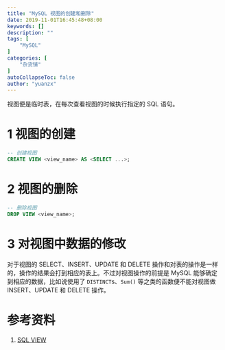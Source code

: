 ```yaml
---
title: "MySQL 视图的创建和删除"
date: 2019-11-01T16:45:48+08:00
keywords: []
description: ""
tags: [
    "MySQL"
]
categories: [
    "杂货铺"
]
autoCollapseToc: false
author: "yuanzx"
---
```


视图便是临时表，在每次查看视图的时候执行指定的 SQL 语句。

# 1 视图的创建

```sql
-- 创建视图
CREATE VIEW <view_name> AS <SELECT ...>;
```

# 2 视图的删除

```sql
-- 删除视图
DROP VIEW <view_name>;
```

# 3 对视图中数据的修改

对于视图的 SELECT、INSERT、UPDATE 和 DELETE 操作和对表的操作是一样的，操作的结果会打到相应的表上。不过对视图操作的前提是 MySQL 能够确定到相应的数据，比如说使用了 `DISTINCT`s、`Sum()` 等之类的函数便不能对视图做 INSERT、UPDATE 和 DELETE 操作。

# 参考资料

1. [SQL VIEW](https://www.w3school.com.cn/sql/sql_view.asp)